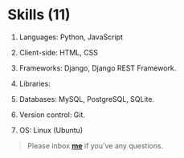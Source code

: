 # Skills (11)

1. Languages: Python, JavaScript

2. Client-side: HTML, CSS

3. Frameworks: Django, Django REST Framework.

4. Libraries:   

5. Databases: MySQL, PostgreSQL, SQLite.

6. Version control: Git.

7. OS: Linux (Ubuntu) 


> Please inbox **[me](https://www.facebook.com/shoriot)** if you've any questions. 